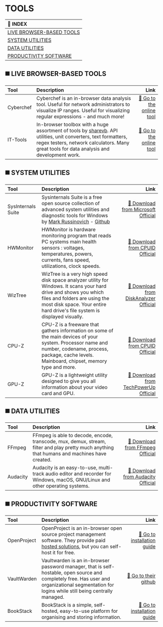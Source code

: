 
TOOLS
====
|:bookmark_tabs: INDEX|
|:--|
|[LIVE BROWSER-BASED TOOLS](#-LIVE-BROWSER-BASED-TOOLS)|
|[SYSTEM UTILITIES](#SYSTEM-UTILITIES)|
|[DATA UTILITIES](#DATA-UTILITIES)|
|[PRODUCTIVITY SOFTWARE](#PRODUCTIVITY-SOFTWARE)|


## :black_medium_square: LIVE BROWSER-BASED TOOLS

| Tool | Description | Link |
|:--|:--|--:|
| Cyberchef | Cyberchef is an in-browser data analysis tool. Useful for network administrators to visualize IP ranges. Useful for visualizing regular expressions - and much more! |[:link: Go to the online tool](https://cyberchef.vaultwarden.ca/cyberchef) |
| IT-Tools | In-browser toolbox with a huge assortment of tools by [sharevb](https://github.com/sharevb). API utilities, unit converters, text formatters, regex testers, network calculators. Many great tools for data analysis and development work.|[:link: Go to the online tool](https://sharevb-it-tools.vercel.app/)|


## :black_medium_square: SYSTEM UTILITIES

|Tool|Description|Link|
|:--|:--|--:|
|SysInternals Suite|Sysinternals Suite is a free open source collection of advanced system utilities and diagnostic tools for Windows by [Mark Russinovich](https://learn.microsoft.com/en-us/sysinternals/) - [Github](https://github.com/Sysinternals/)|[:floppy_disk: Download from Microsoft Official](https://learn.microsoft.com/en-us/sysinternals/downloads/)|
|HWMonitor|HWMonitor is hardware monitoring program that reads PC systems main health sensors : voltages, temperatures, powers, currents, fans speed, utilizations, clock speeds.|[:floppy_disk: Download from CPUID Official](https://www.cpuid.com/softwares/hwmonitor.html)|
|WizTree|WizTree is a very high speed disk space analyzer utility for Windows. It scans your hard drive and shows you which files and folders are using the most disk space. Your entire hard drive's file system is displayed visually.|[:floppy_disk: Download from DiskAnalyzer Official](https://www.diskanalyzer.com/download)|
|CPU-Z|CPU-Z is a freeware that gathers information on some of the main devices of your system. Processor name and number, codename, process, package, cache levels. Mainboard, chipset, memory type and more.|[:floppy_disk: Download from CPUID Official](https://www.cpuid.com/softwares/cpu-z.html)|
|GPU-Z|GPU-Z is a lightweight utility designed to give you all information about your video card and GPU.|[:floppy_disk: Download from TechPowerUp Official](https://www.techpowerup.com/download/techpowerup-gpu-z/)|

## :black_medium_square: DATA UTILITIES

|Tool|Description|Link|
|:--|:--|--:|
|FFmpeg|FFmpeg is able to decode, encode, transcode, mux, demux, stream, filter and play pretty much anything that humans and machines have created.|[:floppy_disk: Download from FFmpeg Official](https://ffmpeg.org/download.html)|
|Audacity|Audacity is an easy-to-use, multi-track audio editor and recorder for Windows, macOS, GNU/Linux and other operating systems.|[:floppy_disk: Download from Audacity Official](https://www.audacityteam.org/download/windows/)|

## :black_medium_square: PRODUCTIVITY SOFTWARE

|Tool|Description|Link|
|:--|:--|--:|
|OpenProject|OpenProject is an in-browser open source project management software. They provide paid [hosted solutions](https://www.openproject.org/pricing/), but you can self-host it for free.|[:floppy_disk: Go to installation guide](https://www.openproject.org/docs/installation-and-operations/installation/)|
|VaultWarden|Vaultwarden is an in-browser password manager, that is self-hostable, open source and completely free. Has user and organizational segmentation for logins while still being centrally managed.|[:floppy_disk: Go to their github](https://github.com/dani-garcia/vaultwarden)|
|BookStack|BookStack is a simple, self-hosted, easy-to-use platform for organising and storing information.|[:floppy_disk: Go to installation guide](https://www.bookstackapp.com/docs/admin/installation/)|




